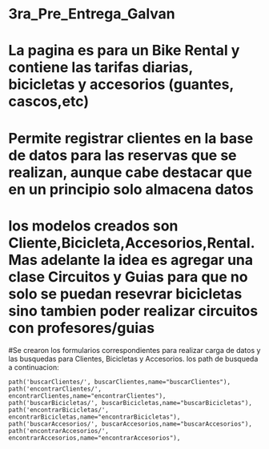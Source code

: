 # 3ra_Pre_Entrega_Galvan

# La pagina es para un Bike Rental y contiene las tarifas diarias, bicicletas y accesorios (guantes, cascos,etc)
# Permite registrar clientes en la base de datos para las reservas que se realizan, aunque cabe destacar que en un principio solo almacena datos

# los modelos creados son Cliente,Bicicleta,Accesorios,Rental. Mas adelante la idea es agregar una clase Circuitos y Guias para que no solo se puedan resevrar bicicletas sino tambien poder realizar circuitos con profesores/guias

#Se crearon los formularios correspondientes para realizar carga de datos y las busquedas para Clientes, Bicicletas y Accesorios. los path de busqueda a continuacion:

    path('buscarClientes/', buscarClientes,name="buscarClientes"),
    path('encontrarClientes/', encontrarClientes,name="encontrarClientes"),
    path('buscarBicicletas/', buscarBicicletas,name="buscarBicicletas"),
    path('encontrarBicicletas/', encontrarBicicletas,name="encontrarBicicletas"),
    path('buscarAccesorios/', buscarAccesorios,name="buscarAccesorios"),
    path('encontrarAccesorios/', encontrarAccesorios,name="encontrarAccesorios"),
